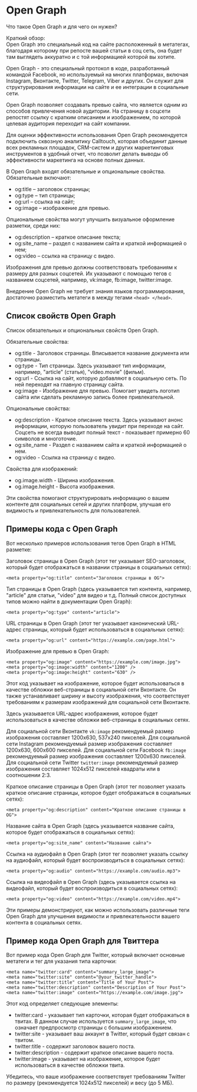 # Open Graph
Что такое Open Graph и для чего он нужен?

Краткий обзор:  
Open Graph это специальный код на сайте расположенный в метатегах, благодаря которому при репосте вашей статьи в соц сеть, она будет там выглядеть аккуратно и с той информацией которой вы хотите.

Open Graph - это специальный протокол в коде, разработанный командой Facebook, но используемый на многих платформах, включая Instagram, Вконтакте, Twitter, Telegram, Viber и других. Он служит для структурирования информации на сайте и ее интеграции в социальные сети.

Open Graph позволяет создавать превью сайта, что является одним из способов привлечения новой аудитории. На страницу в соцсети репостят ссылку с кратким описанием и изображением, по которой целевая аудитория переходит на сайт компании.

Для оценки эффективности использования Open Graph рекомендуется подключить сквозную аналитику Calltouch, которая объединит данные всех рекламных площадок, CRM-систем и других маркетинговых инструментов в удобный отчет, что позволит делать выводы об эффективности маркетинга на основе полных данных.

В Open Graph входят обязательные и опциональные свойства. Обязательные включают:

- og:title – заголовок страницы;
- og:type – тип страницы;
- og:url – ссылка на сайт;
- og:image – изображение для превью.

Опциональные свойства могут улучшить визуальное оформление разметки, среди них:

- og:description – краткое описание текста;
- og:site_name – раздел с названием сайта и краткой информацией о нем;
- og:video – ссылка на страницу с видео.

Изображения для превью должны соответствовать требованиям к размеру для разных соцсетей. Их указывают с помощью тегов с названием соцсетей, например, vk:image, fb:image, twitter:image.

Внедрение Open Graph не требует знания языков программирования, достаточно разместить метатеги в между тегами `<head> </head>`.

## Список свойств Open Graph
Список обязательных и опциональных свойств Open Graph.

Обязательные свойства:
- og:title - Заголовок страницы. Вписывается название документа или страницы.
- og:type - Тип страницы. Здесь указывают тип информации, например, "article" (статья), "video.movie" (фильм).
- og:url - Ссылка на сайт, которую добавляют в социальную сеть. По ней переходят на главную страницу сайта.
- og:image - Изображение для превью. Помогает увидеть логотип сайта или сделать рекламную запись более привлекательной.

Опциональные свойства:
- og:description - Краткое описание текста. Здесь указывают анонс информации, которую пользователь увидит при переходе на сайт. Соцсеть не всегда выводит полный текст - показывает примерно 60 символов и многоточие.
- og:site_name - Раздел с названием сайта и краткой информацией о нем.
- og:video - Ссылка на страницу с видео.

Свойства для изображений:
- og.image.width - Ширина изображения.
- og.image.height - Высота изображения.

Эти свойства помогают структурировать информацию о вашем контенте для социальных сетей и других платформ, улучшая его видимость и привлекательность для пользователей.

## Примеры кода с Open Graph
Вот несколько примеров использования тегов Open Graph в HTML разметке:

Заголовок страницы в Open Graph (этот тег указывает SEO-заголовок, который будет отображаться в названии страницы в социальных сетях):

    <meta property="og:title" content="Заголовок страницы в OG">

Тип страницы в Open Graph (здесь указывается тип контента, например, "article" для статьи, "video" для видео и т.д. Полный список доступных типов можно найти в документации Open Graph):

    <meta property="og:type" content="article">

URL страницы в Open Graph (этот тег указывает канонический URL-адрес страницы, который будет использоваться в социальных сетях):

    <meta property="og:url" content="https://example.com/page.html">

Изображение для превью в Open Graph:

    <meta property="og:image" content="https://example.com/image.jpg">
    <meta property="og:image:width" content="1200" />
    <meta property="og:image:height" content="630" />

Этот код указывает на изображение, которое будет использоваться в качестве обложки веб-страницы в социальной сети Вконтакте. Он также устанавливает ширину и высоту изображения, что соответствует требованиям к размерам изображений для социальной сети Вконтакте.

Здесь указывается URL-адрес изображения, которое будет использоваться в качестве обложки веб-страницы в социальных сетях.

Для социальной сети Вконтакте `vk:image` рекомендуемый размер изображения составляет 1200x630, 537x240 пикселей.
Для социальной сети Instagram рекомендуемый размер изображения составляет 1200x630, 600x600 пикселей.
Для социальной сети Facebook `fb:image` рекомендуемый размер изображения составляет 1200x630 пикселей.
Для социальной сети Twitter `twitter:image` рекомендуемый размер изображения составляет 1024x512 пикселей квадраты или в соотношении 2:3.

Краткое описание страницы в Open Graph (этот тег позволяет указать краткое описание страницы, которое будет отображаться в социальных сетях):

    <meta property="og:description" content="Краткое описание страницы в OG">

Название сайта в Open Graph (здесь указывается название сайта, которое будет отображаться в социальных сетях):

    <meta property="og:site_name" content="Название сайта">

Ссылка на аудиофайл в Open Graph (этот тег позволяет указать ссылку на аудиофайл, который будет воспроизводиться в социальных сетях):

    <meta property="og:audio" content="https://example.com/audio.mp3">

Ссылка на видеофайл в Open Graph (здесь указывается ссылка на видеофайл, который будет воспроизводиться в социальных сетях):

    <meta property="og:video" content="https://example.com/video.mp4">

Эти примеры демонстрируют, как можно использовать различные теги Open Graph для улучшения видимости и привлекательности вашего контента в социальных сетях.

## Пример кода Open Graph для Твиттера
Вот пример кода Open Graph для Twitter, который включает основные метатеги и тег для указания типа карточки:

    <meta name="twitter:card" content="summary_large_image">
    <meta name="twitter:site" content="@your_twitter_handle">
    <meta name="twitter:title" content="Title of Your Post">
    <meta name="twitter:description" content="Description of Your Post">
    <meta name="twitter:image" content="https://example.com/image.jpg">

Этот код определяет следующие элементы:
- twitter:card - указывает тип карточки, которая будет отображаться в твитах. В данном случае используется `summary_large_image`, что означает предпросмотр страницы с большим изображением.
- twitter:site - указывает ваш аккаунт в Twitter, который будет связан с твитом.
- twitter:title - содержит заголовок вашего поста.
- twitter:description - содержит краткое описание вашего поста.
- twitter:image - указывает на изображение, которое будет использоваться в качестве обложки твита.

Убедитесь, что ваше изображение соответствует требованиям Twitter по размеру (рекомендуется 1024x512 пикселей) и весу (до 5 МБ).
